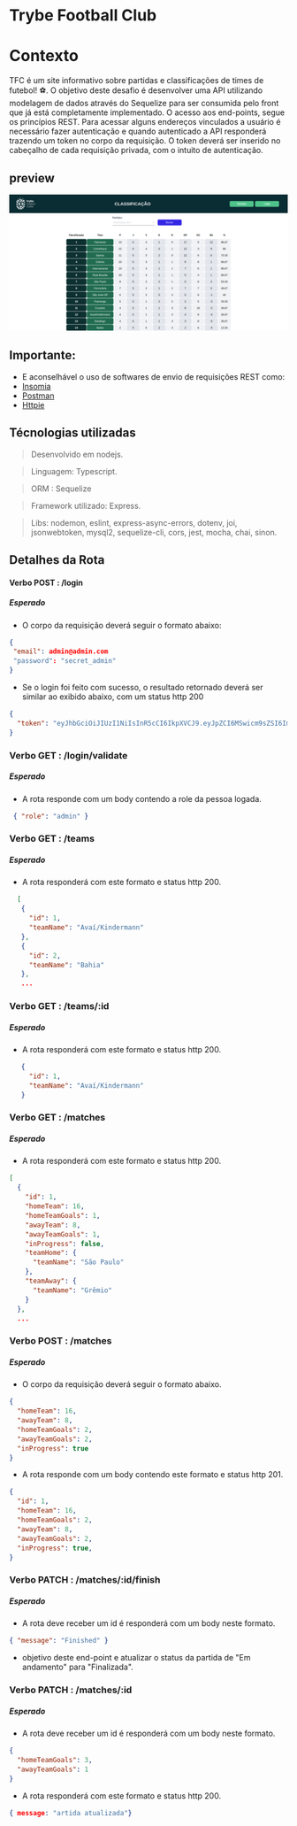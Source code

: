 # Trybe Football Club

# Contexto

TFC é um site informativo sobre partidas e classificações de times de futebol! ⚽️. O objetivo deste desafio é desenvolver uma API utilizando modelagem de dados através do Sequelize para ser consumida pelo front que já está completamente implementado. O acesso aos end-points, segue os princípios REST. Para acessar alguns endereços vinculados a usuário é necessário fazer autenticação e quando autenticado a API responderá trazendo um token no corpo da requisição. O token deverá ser inserido no cabeçalho de cada requisição privada, com o intuito de autenticação.

## preview

 ![Exemplo app front](app/frontend/image/2022-10-10_10-14.png)

## Importante:

- E aconselhável o uso de softwares de envio de requisições REST como:
- [Insomia](https://insomnia.rest/)
- [Postman](https://www.postman.com/)
- [Httpie](https://httpie.io/)

## Técnologias utilizadas

> Desenvolvido em nodejs.

> Linguagem: Typescript.

> ORM : Sequelize

> Framework utilizado: Express.

> Libs: nodemon, eslint, express-async-errors, dotenv, joi, jsonwebtoken, mysql2, sequelize-cli, cors, jest, mocha, chai, sinon.

## Detalhes da Rota

#### Verbo POST : /login

##### Esperado
 - O corpo da requisição deverá seguir o formato abaixo:
 ```json
{
  "email": admin@admin.com
  "password": "secret_admin"
}
 ```
- Se o login foi feito com sucesso, o resultado retornado deverá ser similar ao exibido abaixo, com um status http 200
```json
{
  "token": "eyJhbGciOiJIUzI1NiIsInR5cCI6IkpXVCJ9.eyJpZCI6MSwicm9sZSI6ImFkbWluIiwiaWF0IjoxNjU0NTI3MTg5fQ.XS_9AA82iNoiVaASi0NtJpqOQ_gHSHhxrpIdigiT-fc" 
}
```
### Verbo GET : /login/validate

##### Esperado

 - A rota responde com um body contendo a role da pessoa logada.
 
 ```json
  { "role": "admin" }
 ```
### Verbo GET : /teams

##### Esperado

 - A rota responderá com este formato e status http 200.
 
```json
  [
   {
     "id": 1,
     "teamName": "Avaí/Kindermann"
   },
   {
     "id": 2,
     "teamName": "Bahia"
   },
   ...
```
### Verbo GET : /teams/:id

##### Esperado

 - A rota responderá com este formato e status http 200.
 
```json
   {
     "id": 1,
     "teamName": "Avaí/Kindermann"
   }
```
### Verbo GET : /matches

##### Esperado

 - A rota responderá com este formato e status http 200.
 
```json
[
  {
    "id": 1,
    "homeTeam": 16,
    "homeTeamGoals": 1,
    "awayTeam": 8,
    "awayTeamGoals": 1,
    "inProgress": false,
    "teamHome": {
      "teamName": "São Paulo"
    },
    "teamAway": {
      "teamName": "Grêmio"
    }
  },
  ...
```
### Verbo POST : /matches

##### Esperado

 - O corpo da requisição deverá seguir o formato abaixo.
 
```json
{
  "homeTeam": 16,
  "awayTeam": 8,
  "homeTeamGoals": 2,
  "awayTeamGoals": 2,
  "inProgress": true 
}
```
- A rota responde com um body contendo este formato e status http 201.

```json
{
  "id": 1,
  "homeTeam": 16,
  "homeTeamGoals": 2,
  "awayTeam": 8,
  "awayTeamGoals": 2,
  "inProgress": true,
}
```
### Verbo PATCH : /matches/:id/finish

##### Esperado

 - A rota deve receber um id é responderá com um body neste formato.
 
```json
{ "message": "Finished" }
```
- objetivo deste end-point e atualizar o status da partida de "Em andamento" para "Finalizada".

### Verbo PATCH : /matches/:id

##### Esperado

 - A rota deve receber um id é responderá com um body neste formato.
 
```json
{
  "homeTeamGoals": 3,
  "awayTeamGoals": 1
}

```
- A rota responderá com este formato e status http 200.
```json
{ message: "artida atualizada"}
```


